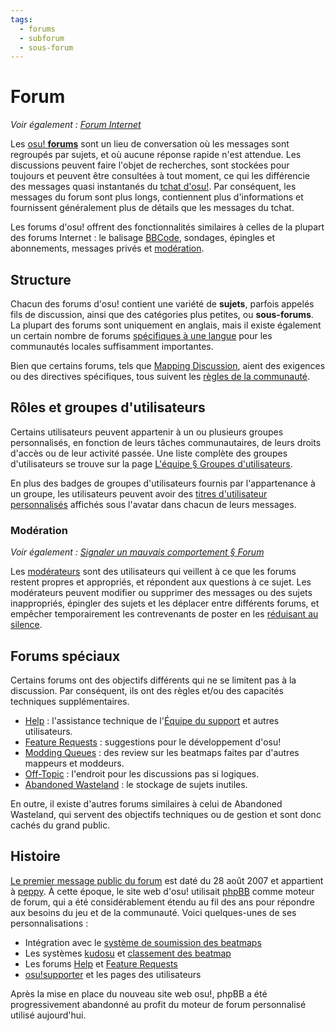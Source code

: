 ```yaml
---
tags:
  - forums
  - subforum
  - sous-forum
---
```


# Forum

*Voir également : [Forum Internet](https://fr.wikipedia.org/wiki/Forum_(informatique))*

Les [osu! **forums**](https://osu.ppy.sh/community/forums) sont un lieu de conversation où les messages sont regroupés par sujets, et où aucune réponse rapide n'est attendue. Les discussions peuvent faire l'objet de recherches, sont stockées pour toujours et peuvent être consultées à tout moment, ce qui les différencie des messages quasi instantanés du [tchat d'osu!](/wiki/Community/Internet_Relay_Chat). Par conséquent, les messages du forum sont plus longs, contiennent plus d'informations et fournissent généralement plus de détails que les messages du tchat.

Les forums d'osu! offrent des fonctionnalités similaires à celles de la plupart des forums Internet : le balisage [BBCode](/wiki/BBCode), sondages, épingles et abonnements, messages privés et [modération](#modération).

## Structure

Chacun des forums d'osu! contient une variété de **sujets**, parfois appelés fils de discussion, ainsi que des catégories plus petites, ou **sous-forums**. La plupart des forums sont uniquement en anglais, mais il existe également un certain nombre de forums [spécifiques à une langue](https://osu.ppy.sh/community/forums#forum-23) pour les communautés locales suffisamment importantes.

Bien que certains forums, tels que [Mapping Discussion](https://osu.ppy.sh/community/forums/56), aient des exigences ou des directives spécifiques, tous suivent les [règles de la communauté](/wiki/Rules).

## Rôles et groupes d'utilisateurs

Certains utilisateurs peuvent appartenir à un ou plusieurs groupes personnalisés, en fonction de leurs tâches communautaires, de leurs droits d'accès ou de leur activité passée. Une liste complète des groupes d'utilisateurs se trouve sur la page [L'équipe § Groupes d'utilisateurs](/wiki/People/The_Team#groupes-d'utilisateurs).

En plus des badges de groupes d'utilisateurs fournis par l'appartenance à un groupe, les utilisateurs peuvent avoir des [titres d'utilisateur personnalisés](/wiki/User_title) affichés sous l'avatar dans chacun de leurs messages.

### Modération

*Voir également : [Signaler un mauvais comportement § Forum](/wiki/Reporting_bad_behaviour#forum)*

Les [modérateurs](/wiki/People/The_Team/Global_Moderation_Team) sont des utilisateurs qui veillent à ce que les forums restent propres et appropriés, et répondent aux questions à ce sujet. Les modérateurs peuvent modifier ou supprimer des messages ou des sujets inappropriés, épingler des sujets et les déplacer entre différents forums, et empêcher temporairement les contrevenants de poster en les [réduisant au silence](/wiki/Silence).

## Forums spéciaux

Certains forums ont des objectifs différents qui ne se limitent pas à la discussion. Par conséquent, ils ont des règles et/ou des capacités techniques supplémentaires.

- [Help](/wiki/Community/Forum/Help) : l'assistance technique de l'[Équipe du support](/wiki/People/The_Team/Support_Team) et autres utilisateurs.
- [Feature Requests](/wiki/Community/Forum/Feature_Requests) : suggestions pour le développement d'osu!
- [Modding Queues](/wiki/Community/Forum/Modding_Queues) : des review sur les beatmaps faites par d'autres mappeurs et moddeurs.
- [Off-Topic](/wiki/Community/Forum/Off-Topic) : l'endroit pour les discussions pas si logiques.
- [Abandoned Wasteland](/wiki/Community/Forum/Abandoned_Wasteland) : le stockage de sujets inutiles.

En outre, il existe d'autres forums similaires à celui de Abandoned Wasteland, qui servent des objectifs techniques ou de gestion et sont donc cachés du grand public.

## Histoire

[Le premier message public du forum](https://osu.ppy.sh/community/forums/topics/2) est daté du 28 août 2007 et appartient à [peppy](/wiki/People/peppy). À cette époque, le site web d'osu! utilisait [phpBB](https://fr.wikipedia.org/wiki/PhpBB) comme moteur de forum, qui a été considérablement étendu au fil des ans pour répondre aux besoins du jeu et de la communauté. Voici quelques-unes de ses personnalisations :

- Intégration avec le [système de soumission des beatmaps](/wiki/Submission)
- Les systèmes [kudosu](/wiki/Modding/Kudosu) et [classement des beatmap](/wiki/Beatmap_ranking_procedure)
- Les forums [Help](/wiki/Community/Forum/Help) et [Feature Requests](/wiki/Community/Forum/Feature_Requests)
- [osu!supporter](/wiki/osu!supporter) et les pages des utilisateurs

Après la mise en place du nouveau site web osu!, phpBB a été progressivement abandonné au profit du moteur de forum personnalisé utilisé aujourd'hui.
